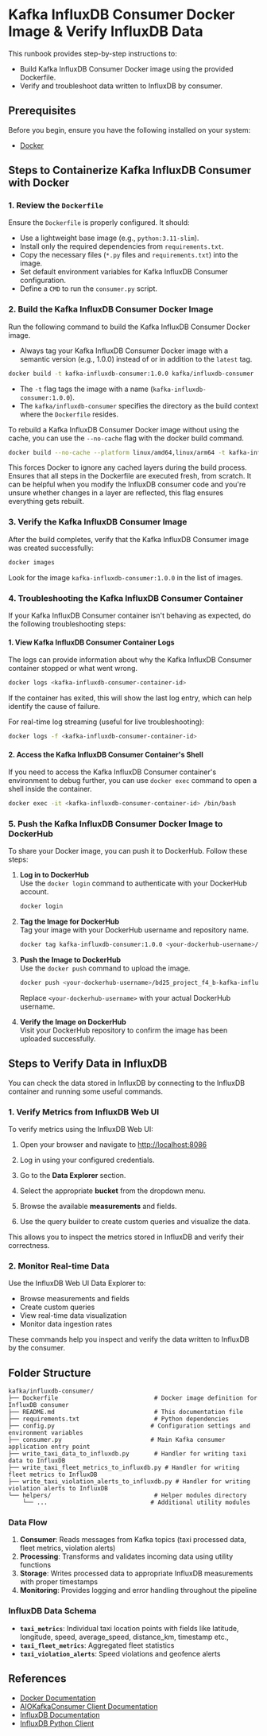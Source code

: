 # Kafka InfluxDB Consumer Docker Image & Verify InfluxDB Data

This runbook provides step-by-step instructions to:
- Build Kafka InfluxDB Consumer Docker image using the provided Dockerfile.
- Verify and troubleshoot data written to InfluxDB by consumer.

## Prerequisites

Before you begin, ensure you have the following installed on your system:

- [Docker](https://docs.docker.com/get-docker/)

## Steps to Containerize Kafka InfluxDB Consumer with Docker

### 1. Review the `Dockerfile`
Ensure the `Dockerfile` is properly configured. It should:
- Use a lightweight base image (e.g., `python:3.11-slim`).
- Install only the required dependencies from `requirements.txt`.
- Copy the necessary files (`*.py` files and `requirements.txt`) into the image.
- Set default environment variables for Kafka InfluxDB Consumer configuration.
- Define a `CMD` to run the `consumer.py` script.

### 2. Build the Kafka InfluxDB Consumer Docker Image

Run the following command to build the Kafka InfluxDB Consumer Docker image.
- Always tag your Kafka InfluxDB Consumer Docker image with a semantic version (e.g., 1.0.0) instead of or in addition to the `latest` tag.

```bash
docker build -t kafka-influxdb-consumer:1.0.0 kafka/influxdb-consumer
```

- The `-t` flag tags the image with a name (`kafka-influxdb-consumer:1.0.0`).
- The `kafka/influxdb-consumer` specifies the directory as the build context where the `Dockerfile` resides.

To rebuild a Kafka InfluxDB Consumer Docker image without using the cache, you can use the `--no-cache` flag with the docker build command.

```bash
docker build --no-cache --platform linux/amd64,linux/arm64 -t kafka-influxdb-consumer:1.0.0 kafka/influxdb-consumer
```

This forces Docker to ignore any cached layers during the build process. Ensures that all steps in the Dockerfile are executed fresh, from scratch. It can be helpful when you modify the InfluxDB consumer code and you're unsure whether changes in a layer are reflected, this flag ensures everything gets rebuilt.

### 3. Verify the Kafka InfluxDB Consumer Image

After the build completes, verify that the Kafka InfluxDB Consumer image was created successfully:

```bash
docker images
```

Look for the image `kafka-influxdb-consumer:1.0.0` in the list of images.

### 4. Troubleshooting the Kafka InfluxDB Consumer Container

If your Kafka InfluxDB Consumer container isn't behaving as expected, do the following troubleshooting steps:

#### 1. View Kafka InfluxDB Consumer Container Logs

The logs can provide information about why the Kafka InfluxDB Consumer container stopped or what went wrong.

```bash
docker logs <kafka-influxdb-consumer-container-id>
```

If the container has exited, this will show the last log entry, which can help identify the cause of failure.

For real-time log streaming (useful for live troubleshooting):

```bash
docker logs -f <kafka-influxdb-consumer-container-id>
```

#### 2. Access the Kafka InfluxDB Consumer Container's Shell

If you need to access the Kafka InfluxDB Consumer container's environment to debug further, you can use `docker exec` command to open a shell inside the container.

```bash
docker exec -it <kafka-influxdb-consumer-container-id> /bin/bash
```

### 5. Push the Kafka InfluxDB Consumer Docker Image to DockerHub

To share your Docker image, you can push it to DockerHub. Follow these steps:

1. **Log in to DockerHub**  
    Use the `docker login` command to authenticate with your DockerHub account.

    ```bash
    docker login
    ```

2. **Tag the Image for DockerHub**  
    Tag your image with your DockerHub username and repository name.

    ```bash
    docker tag kafka-influxdb-consumer:1.0.0 <your-dockerhub-username>/bd25_project_f4_b-kafka-influxdb-consumer:latest
    ```

3. **Push the Image to DockerHub**  
    Use the `docker push` command to upload the image.

    ```bash
    docker push <your-dockerhub-username>/bd25_project_f4_b-kafka-influxdb-consumer:latest
    ```

    Replace `<your-dockerhub-username>` with your actual DockerHub username.

4. **Verify the Image on DockerHub**  
    Visit your DockerHub repository to confirm the image has been uploaded successfully.

## Steps to Verify Data in InfluxDB

You can check the data stored in InfluxDB by connecting to the InfluxDB container and running some useful commands.

### 1. Verify Metrics from InfluxDB Web UI

To verify metrics using the InfluxDB Web UI:

1. Open your browser and navigate to [http://localhost:8086](http://localhost:8086)

2. Log in using your configured credentials.

3. Go to the **Data Explorer** section.

4. Select the appropriate **bucket** from the dropdown menu.

5. Browse the available **measurements** and fields.

6. Use the query builder to create custom queries and visualize the data.

This allows you to inspect the metrics stored in InfluxDB and verify their correctness.

### 2. Monitor Real-time Data

Use the InfluxDB Web UI Data Explorer to:
- Browse measurements and fields
- Create custom queries
- View real-time data visualization
- Monitor data ingestion rates

These commands help you inspect and verify the data written to InfluxDB by the consumer.

## Folder Structure

```
kafka/influxdb-consumer/
├── Dockerfile                           # Docker image definition for InfluxDB consumer
├── README.md                            # This documentation file
├── requirements.txt                     # Python dependencies
├── config.py                           # Configuration settings and environment variables
├── consumer.py                         # Main Kafka consumer application entry point
├── write_taxi_data_to_influxdb.py       # Handler for writing taxi data to InfluxDB
├── write_taxi_fleet_metrics_to_influxdb.py # Handler for writing fleet metrics to InfluxDB
├── write_taxi_violation_alerts_to_influxdb.py # Handler for writing violation alerts to InfluxDB
└── helpers/                             # Helper modules directory
    └── ...                             # Additional utility modules
```

### Data Flow
1. **Consumer**: Reads messages from Kafka topics (taxi processed data, fleet metrics, violation alerts)
2. **Processing**: Transforms and validates incoming data using utility functions
3. **Storage**: Writes processed data to appropriate InfluxDB measurements with proper timestamps
4. **Monitoring**: Provides logging and error handling throughout the pipeline

### InfluxDB Data Schema
- **`taxi_metrics`**: Individual taxi location points with fields like latitude, longitude, speed, average_speed, distance_km, timestamp etc.,
- **`taxi_fleet_metrics`**: Aggregated fleet statistics
- **`taxi_violation_alerts`**: Speed violations and geofence alerts

## References

- [Docker Documentation](https://docs.docker.com/)
- [AIOKafkaConsumer Client Documentation](https://aiokafka.readthedocs.io/en/stable/api.html#aiokafka.AIOKafkaConsumer)
- [InfluxDB Documentation](https://docs.influxdata.com/)
- [InfluxDB Python Client](https://github.com/influxdata/influxdb-client-python)
